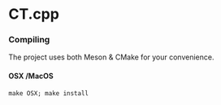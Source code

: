 # CT.cpp

### Compiling
The project uses both Meson & CMake for your convenience.

#### OSX /MacOS
`make OSX; make install`